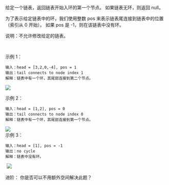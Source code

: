 给定一个链表，返回链表开始入环的第一个节点。 如果链表无环，则返回 null。

为了表示给定链表中的环，我们使用整数 pos 来表示链表尾连接到链表中的位置（索引从 0 开始）。 如果 pos 是 -1，则在该链表中没有环。

说明：不允许修改给定的链表。

 

示例 1：

    输入：head = [3,2,0,-4], pos = 1
    输出：tail connects to node index 1
    解释：链表中有一个环，其尾部连接到第二个节点。

![](../img/circularlinkedlist.png)

示例 2：

    输入：head = [1,2], pos = 0
    输出：tail connects to node index 0
    解释：链表中有一个环，其尾部连接到第一个节点。

![](../img/circularlinkedlist_test2.png)  
示例 3：

    输入：head = [1], pos = -1
    输出：no cycle
    解释：链表中没有环。


 ![](../img/circularlinkedlist_test3.png)  

进阶：
你是否可以不用额外空间解决此题？




